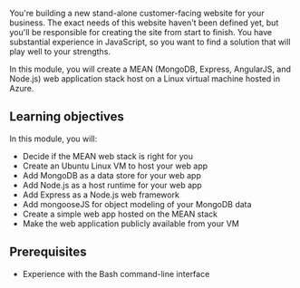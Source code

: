 You're building a new stand-alone customer-facing website for your business. The exact needs of this website haven't been defined yet, but you'll be responsible for creating the site from start to finish. You have substantial experience in JavaScript, so you want to find a solution that will play well to your strengths.

In this module, you will create a MEAN (MongoDB, Express, AngularJS, and Node.js) web application stack host on a Linux virtual machine hosted in Azure.

## Learning objectives
In this module, you will:

- Decide if the MEAN web stack is right for you
- Create an Ubuntu Linux VM to host your web app
- Add MongoDB as a data store for your web app
- Add Node.js as a host runtime for your web app
- Add Express as a Node.js web framework
- Add mongooseJS for object modeling of your MongoDB data
- Create a simple web app hosted on the MEAN stack
- Make the web application publicly available from your VM

## Prerequisites

- Experience with the Bash command-line interface
